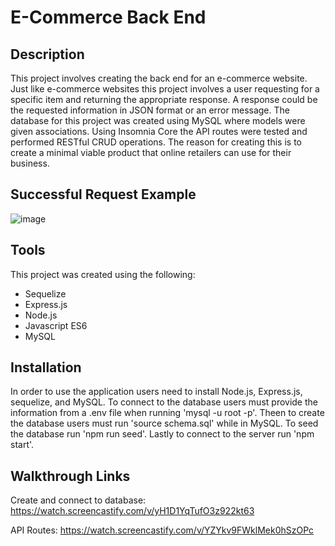 # E-Commerce Back End

## Description
This project involves creating the back end for an e-commerce website. Just like e-commerce websites this project involves a user requesting for a specific item and returning the appropriate response. A response could be the requested information in JSON format or an error message. The database for this project was created using MySQL where models were given associations. Using Insomnia Core the API routes were tested and performed RESTful CRUD operations. The reason for creating this is to create a minimal viable product that online retailers can use for their business.

## Successful Request Example
![image](https://user-images.githubusercontent.com/69539559/142778416-8964374f-1c4d-4500-8daa-0d3f2d6411dd.png)

## Tools
This project was created using the following:
* Sequelize 
* Express.js
* Node.js
* Javascript ES6
* MySQL

## Installation
In order to use the application users need to install Node.js, Express.js, sequelize, and MySQL. To connect to the database users must provide the information from a
.env file when running 'mysql -u root -p'. Theen to create the database users must run 'source schema.sql' while in MySQL. To seed the database run 'npm run seed'. Lastly to connect to the server run 'npm start'.

## Walkthrough Links
Create and connect to database:
https://watch.screencastify.com/v/yH1D1YqTufO3z922kt63

API Routes:
https://watch.screencastify.com/v/YZYkv9FWklMek0hSzOPc
